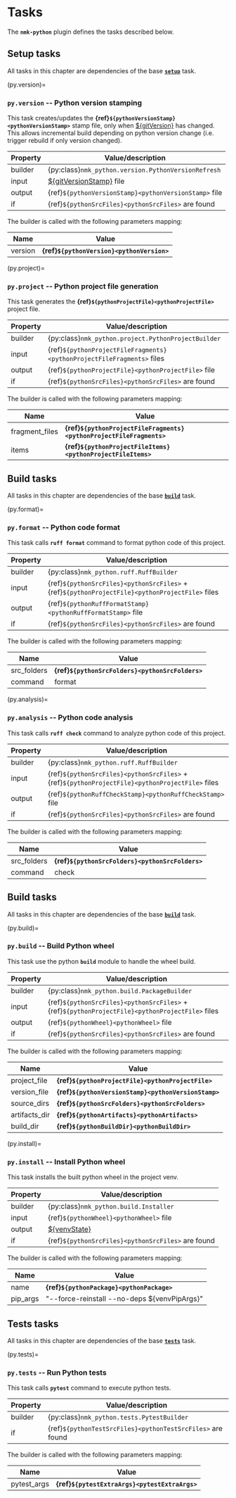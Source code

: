 # Tasks

The **`nmk-python`** plugin defines the tasks described below.

## Setup tasks

All tasks in this chapter are dependencies of the base [**`setup`**](https://nmk-base.readthedocs.io/en/stable/tasks.html#setup-task) task.

(py.version)=
### **`py.version`** -- Python version stamping

This task creates/updates the **{ref}`${pythonVersionStamp}<pythonVersionStamp>`** stamp file, only when [${gitVersion}](https://nmk-base.readthedocs.io/en/stable/config.html#gitversion-git-version) has changed. This allows incremental build depending on python version change (i.e. trigger rebuild if only version changed).

| Property | Value/description |
|-         |-
| builder  | {py:class}`nmk_python.version.PythonVersionRefresh`
| input    | [${gitVersionStamp}](https://nmk-base.readthedocs.io/en/stable/config.html#gitversionstamp-git-version-resolution-stamp-file) file
| output   | {ref}`${pythonVersionStamp}<pythonVersionStamp>` file
| if       | {ref}`${pythonSrcFiles}<pythonSrcFiles>` are found

The builder is called with the following parameters mapping:

| Name | Value |
|- |-
| version | **{ref}`${pythonVersion}<pythonVersion>`**

(py.project)=
### **`py.project`** -- Python project file generation

This task generates the **{ref}`${pythonProjectFile}<pythonProjectFile>`** project file.

| Property | Value/description |
|-         |-
| builder  | {py:class}`nmk_python.project.PythonProjectBuilder`
| input    | {ref}`${pythonProjectFileFragments}<pythonProjectFileFragments>` files
| output   | {ref}`${pythonProjectFile}<pythonProjectFile>` file
| if       | {ref}`${pythonSrcFiles}<pythonSrcFiles>` are found

The builder is called with the following parameters mapping:

| Name | Value |
|- |-
| fragment_files | **{ref}`${pythonProjectFileFragments}<pythonProjectFileFragments>`**
| items | **{ref}`${pythonProjectFileItems}<pythonProjectFileItems>`**

## Build tasks

All tasks in this chapter are dependencies of the base [**`build`**](https://nmk-base.readthedocs.io/en/stable/tasks.html#build-task) task.

(py.format)=
### **`py.format`** -- Python code format

This task calls **`ruff format`** command to format python code of this project.

| Property | Value/description |
|-         |-
| builder  | {py:class}`nmk_python.ruff.RuffBuilder`
| input    | {ref}`${pythonSrcFiles}<pythonSrcFiles>` + {ref}`${pythonProjectFile}<pythonProjectFile>` files
| output   | {ref}`${pythonRuffFormatStamp}<pythonRuffFormatStamp>` file
| if       | {ref}`${pythonSrcFiles}<pythonSrcFiles>` are found

The builder is called with the following parameters mapping:

| Name | Value |
|- |-
| src_folders | **{ref}`${pythonSrcFolders}<pythonSrcFolders>`**
| command | format

(py.analysis)=
### **`py.analysis`** -- Python code analysis

This task calls **`ruff check`** command to analyze python code of this project.

| Property | Value/description |
|-         |-
| builder  | {py:class}`nmk_python.ruff.RuffBuilder`
| input    | {ref}`${pythonSrcFiles}<pythonSrcFiles>` + {ref}`${pythonProjectFile}<pythonProjectFile>` files
| output   | {ref}`${pythonRuffCheckStamp}<pythonRuffCheckStamp>` file
| if       | {ref}`${pythonSrcFiles}<pythonSrcFiles>` are found

The builder is called with the following parameters mapping:

| Name | Value |
|- |-
| src_folders | **{ref}`${pythonSrcFolders}<pythonSrcFolders>`**
| command | check

## Build tasks

All tasks in this chapter are dependencies of the base [**`build`**](https://nmk-base.readthedocs.io/en/stable/tasks.html#build-task) task.

(py.build)=
### **`py.build`** -- Build Python wheel

This task use the python **`build`** module to handle the wheel build.

| Property | Value/description |
|-         |-
| builder  | {py:class}`nmk_python.build.PackageBuilder`
| input    | {ref}`${pythonSrcFiles}<pythonSrcFiles>` + {ref}`${pythonProjectFile}<pythonProjectFile>` files
| output   | {ref}`${pythonWheel}<pythonWheel>` file
| if       | {ref}`${pythonSrcFiles}<pythonSrcFiles>` are found

The builder is called with the following parameters mapping:

| Name | Value |
|- |-
| project_file | **{ref}`${pythonProjectFile}<pythonProjectFile>`**
| version_file | **{ref}`${pythonVersionStamp}<pythonVersionStamp>`**
| source_dirs | **{ref}`${pythonSrcFolders}<pythonSrcFolders>`**
| artifacts_dir | **{ref}`${pythonArtifacts}<pythonArtifacts>`**
| build_dir | **{ref}`${pythonBuildDir}<pythonBuildDir>`**

(py.install)=
### **`py.install`** -- Install Python wheel

This task installs the built python wheel in the project venv.

| Property | Value/description |
|-         |-
| builder  | {py:class}`nmk_python.build.Installer`
| input   | {ref}`${pythonWheel}<pythonWheel>` file
| output  | [${venvState}](https://nmk-base.readthedocs.io/en/stable/config.html#venvstate-output-requirements-file-name)
| if       | {ref}`${pythonSrcFiles}<pythonSrcFiles>` are found

The builder is called with the following parameters mapping:

| Name | Value |
|- |-
| name | **{ref}`${pythonPackage}<pythonPackage>`**
| pip_args | "--force-reinstall --no-deps ${venvPipArgs}"

## Tests tasks

All tasks in this chapter are dependencies of the base [**`tests`**](https://nmk-base.readthedocs.io/en/stable/tasks.html#tests-task) task.

(py.tests)=
### **`py.tests`** -- Run Python tests

This task calls **`pytest`** command to execute python tests.

| Property | Value/description |
|-         |-
| builder  | {py:class}`nmk_python.tests.PytestBuilder`
| if       | {ref}`${pythonTestSrcFiles}<pythonTestSrcFiles>` are found

The builder is called with the following parameters mapping:

| Name | Value |
|- |-
| pytest_args | **{ref}`${pytestExtraArgs}<pytestExtraArgs>`**

